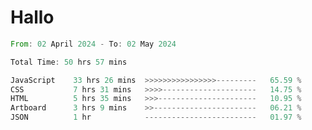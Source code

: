 # Hallo
<!--START_SECTION:waka-->

```rust
From: 02 April 2024 - To: 02 May 2024

Total Time: 50 hrs 57 mins

JavaScript    33 hrs 26 mins  >>>>>>>>>>>>>>>>---------   65.59 %
CSS           7 hrs 31 mins   >>>>---------------------   14.75 %
HTML          5 hrs 35 mins   >>>----------------------   10.95 %
Artboard      3 hrs 9 mins    >>-----------------------   06.21 %
JSON          1 hr            -------------------------   01.97 %
```

<!--END_SECTION:waka-->
